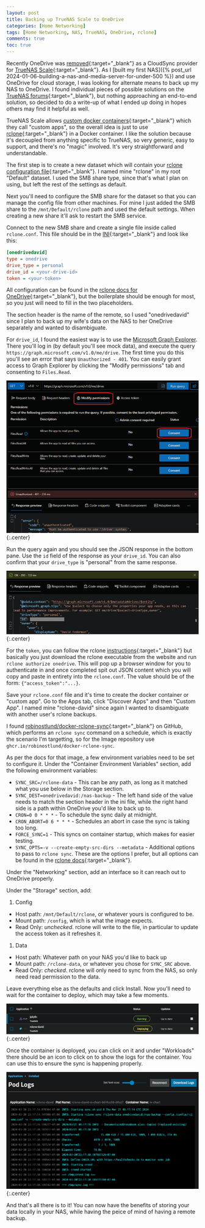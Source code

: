 ```yaml
---
layout: post
title: Backing up TrueNAS Scale to OneDrive
categories: [Home Networking]
tags: [Home Networking, NAS, TrueNAS, OneDrive, rclone]
comments: true
toc: true
---
```


Recently OneDrive was [removed](https://github.com/truenas/middleware/pull/11143){:target="_blank"} as a CloudSync provider for [TrueNAS Scale](https://www.truenas.com/truenas-scale/){:target="_blank"}. As I [built my first NAS]({% post_url 2024-01-06-building-a-nas-and-media-server-for-under-500 %}) and use OneDrive for cloud storage, I was looking for alternate means to back up my NAS to OneDrive. I found individual pieces of possible solutions on the [TrueNAS forums](https://www.truenas.com/community/){:target="_blank"}, but nothing approaching an end-to-end solution, so decided to do a write-up of what I ended up doing in hopes others may find it helpful as well.

TrueNAS Scale allows [custom docker containers](https://www.truenas.com/docs/scale/scaletutorials/apps/usingcustomapp/){:target="_blank"} which they call "custom apps", so the overall idea is just to use [rclone](https://rclone.org/){:target="_blank"} in a Docker container. I like the solution because it's decoupled from anything specific to TrueNAS, so very generic, easy to support, and there's no "magic" involved. It's very straightforward and understandable.

The first step is to create a new dataset which will contain your [rclone configuration file](https://rclone.org/docs/#config-config-file){:target="_blank"}. I named mine "rclone" in my root "Default" dataset. I used the SMB share type, since that's what I plan on using, but left the rest of the settings as default.

Next you'll need to configure the SMB share for the dataset so that you can manage the config file from other machines. For mine I just added the SMB share to the `/mnt/Default/rclone` path and used the default settings. When creating a new share it'll ask to restart the SMB service.

Connect to the new SMB share and create a single file inside called `rclone.conf`. This file should be in the [INI](https://en.wikipedia.org/wiki/INI_file#Format){:target="_blank"} and look like this:

```ini
[onedrivedavid]
type = onedrive
drive_type = personal
drive_id = <your-drive-id>
token = <your-token>
```

All configuration can be found in the [rclone docs for OneDrive](https://rclone.org/onedrive/){:target="_blank"}, but the boilerplate should be enough for most, so you just will need to fill in the two placeholders.

The section header is the name of the remote, so I used "onedrivedavid" since I plan to back up my wife's data on the NAS to her OneDrive separately and wanted to disambiguate.

For `drive_id`, I found the easiest way is to use the [Microsoft Graph Explorer](https://developer.microsoft.com/en-us/graph/graph-explorer). There you'll log in (by default you'll see mock data), and execute the query `https://graph.microsoft.com/v1.0/me/drive`. The first time you do this you'll see an error that says `Unauthorized - 401`. You can easily grant access to Graph Explorer by clicking the "Modify permissions" tab and consenting to `Files.Read`.

![Consenting to Graph Explorer permissions](/assets/images/truenas-onedrive/graph-explorer-permissions.png){:.center}

Run the query again and you should see the JSON response in the bottom pane. Use the `id` field of the response as your `drive_id`. You can also confirm that your `drive_type` is "personal" from the same response.

![Graph Explorer response](/assets/images/truenas-onedrive/graph-explorer-response.png){:.center}

For the `token`, you can follow the rclone [instructions](https://rclone.org/remote_setup/){:target="_blank"} but basically you just download the rclone executable from the website and run `rclone authorize onedrive`. This will pop up a browser window for you to authenticate in and once completed spit out JSON content which you will copy and paste in entirety into the `rclone.conf`. The value should be of the form: `{"access_token":"...}`.

Save your `rclone.conf` file and it's time to create the docker container or "custom app". Go to the Apps tab, click "Discover Apps" and then "Custom App". I named mine "rclone-david" since again I wanted to disambiguate with another user's rclone backups.

I found [robinostlund/docker-rclone-sync](https://github.com/robinostlund/docker-rclone-sync){:target="_blank"} on GitHub, which performs an `rclone sync` command on a schedule, which is exactly the scenario I'm targetting, so for the Image repository use `ghcr.io/robinostlund/docker-rclone-sync`.

As per the docs for that image, a few environment variables need to be set to configure it. Under the "Container Environment Variables" section, add the following environment variables:

* `SYNC_SRC=/rclone-data` - This can be any path, as long as it matched what you use below in the Storage section.
* `SYNC_DEST=onedrivedavid:/nas-backup` - The left hand side of the value needs to match the section header in the ini file, while the right hand side is a path within OneDrive you'd like to back up to.
* `CRON=0 0 * * *` - To schedule the sync daily at midnight.
* `CRON_ABORT=0 6 * * *` - Schedules an abort in case the sync is taking too long.
* `FORCE_SYNC=1` - This syncs on container startup, which makes for easier testing.
* `SYNC_OPTS=-v --create-empty-src-dirs --metadata` - Additional options to pass to `rclone sync`. These are the options I prefer, but all options can be found in the [rclone docs](https://rclone.org/commands/rclone_sync/){:target="_blank"}.

Under the "Networking" section, add an interface so it can reach out to OneDrive properly.

Under the "Storage" section, add:
1. Config
  * Host path: `/mnt/Default/rclone`, or whatever yours is configured to be.
  * Mount path: `/config`, which is what the image expects.
  * Read Only: *unchecked*. rclone will write to the file, in particular to update the access token as it refreshes it.
1. Data
  * Host path: Whatever path on your NAS you'd like to back up
  * Mount path: `/rclone-data`, or whatever you chose for `SYNC_SRC` above.
  * Read Only: *checked*. rclone will only need to sync from the NAS, so only need read permission to the data.

Leave everything else as the defaults and click Install. Now you'll need to wait for the container to deploy, which may take a few moments.

![Docker Container Deployment](/assets/images/truenas-onedrive/container-deploying.png){:.center}

Once the container is deployed, you can click on it and under "Workloads" there should be an icon to click on to show the logs for the container. You can use this to ensure the sync is happening properly.

![Docker Container Logs](/assets/images/truenas-onedrive/container-logs.png){:.center}

And that's all there is to it! You can now have the benefits of storing your data locally in your NAS, while having the peice of mind of having a remote backup.